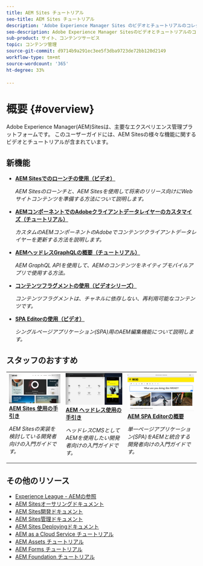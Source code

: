 ```yaml
---
title: AEM Sites チュートリアル
seo-title: AEM Sites チュートリアル
description: 'Adobe Experience Manager Sites のビデオとチュートリアルのコレクションです。 '
seo-description: Adobe Experience Manager Sitesのビデオとチュートリアルのコレクションです
sub-product: サイト、コンテンツサービス
topic: コンテンツ管理
source-git-commit: d9714b9a291ec3ee5f3dba9723de72bb120d2149
workflow-type: tm+mt
source-wordcount: '365'
ht-degree: 33%

---
```



# 概要 {#overview}

Adobe Experience Manager(AEM)Sitesは、主要なエクスペリエンス管理プラットフォームです。 このユーザーガイドには、AEM Sitesの様々な機能に関するビデオとチュートリアルが含まれています。

## 新機能

* **[AEM Sitesでのローンチの使用（ビデオ）](./page-authoring/launches.md)**

   *AEM Sitesのローンチと、AEM Sitesを使用して将来のリリース向けにWebサイトコンテンツを準備する方法について説明します。*

* **[AEMコンポーネントでのAdobeクライアントデータレイヤーのカスタマイズ（チュートリアル）](./integrations/adobe-client-data-layer/data-layer-customize.md)**

   *カスタムのAEMコンポーネントのAdobeでコンテンツクライアントデータレイヤーを更新する方法を説明します。*

* **[AEMヘッドレスGraphQLの概要（チュートリアル）](https://experienceleague.adobe.com/docs/experience-manager-learn/getting-started-with-aem-headless/graphql/overview.html?lang=ja)**

   *AEM GraphQL APIを使用して、AEMのコンテンツをネイティブモバイルアプリで使用する方法。*

* **[コンテンツフラグメントの使用（ビデオシリーズ）](./content-fragments/content-fragments-feature-video-use.md)**

   *コンテンツフラグメントは、チャネルに依存しない、再利用可能なコンテンツです。*

* **[SPA Editorの使用（ビデオ）](./spa-editor/spa-editor-framework-feature-video-use.md)**

   *シングルページアプリケーション(SPA)用のAEM編集機能について説明します。*

## スタッフのおすすめ

<table>
<tr>
  <td>
    <a href="https://docs.adobe.com/content/help/ja-JP/experience-manager-learn/getting-started-wknd-tutorial-develop/overview.html">
      <img alt="AEM Sites の概要 - WKND チュートリアル" src="./assets/aem-wknd-tutorial.png" />
    </a>
    <div>
      <a href="https://docs.adobe.com/content/help/en/experience-manager-learn/getting-started-wknd-tutorial-develop/overview.html">
    <strong>AEM Sites 使用の手引き</strong>
    </a>
    </div>
    <p>
    <em>AEM Sitesの実装を検討している開発者向けの入門ガイドです。</em>
    <p>
  </td>
  <td>
    <a href="https://docs.adobe.com/content/help/ja-JP/experience-manager-learn/getting-started-with-aem-headless/overview.html">
    <img alt="AEM ヘッドレス使用の手引き" src="./assets/aem-headless-tutorial.png" />
    </a>
    <div>
    <a href="https://docs.adobe.com/content/help/en/experience-manager-learn/getting-started-with-aem-headless/overview.html">
    <strong>AEM ヘッドレス使用の手引き</strong>
    </a>
    </div>
    <p>
    <em>ヘッドレスCMSとしてAEMを使用したい開発者向けの入門ガイドです。</em>
    </p>
  </td>
  <td>
    <a href="https://docs.adobe.com/content/help/ja-JP/experience-manager-learn/spa-react-tutorial/overview.html">
      <img alt="AEM SPA Editorの概要" src="./assets/aem-wknd-spa-editor-tutorial.png" />
    </a>
     <div>
      <a href="https://docs.adobe.com/content/help/en/experience-manager-learn/spa-react-tutorial/overview.html">
        <strong>AEM SPA Editorの概要</strong>
      </a>
    </div>
    <p>
    <em>単一ページアプリケーション(SPA)をAEMと統合する開発者向けの入門ガイドです。</em>
    <p>
  </td>
</tr>
</table>

## その他のリソース

* [Experience League - AEMの参照](https://experienceleague.adobe.com/#recommended/solutions/experience-manager)
* [AEM Sitesオーサリングドキュメント](https://helpx.adobe.com/experience-manager/6-5/sites/authoring/user-guide.html)
* [AEM Sites開発ドキュメント](https://helpx.adobe.com/experience-manager/6-5/sites/developing/user-guide.html)
* [AEM Sites管理ドキュメント](https://helpx.adobe.com/experience-manager/6-5/sites/administering/user-guide.html)
* [AEM Sites Deployingドキュメント](https://helpx.adobe.com/jp/experience-manager/6-5/sites/deploying/user-guide.html)
* [AEM as a Cloud Service チュートリアル](/help/cloud-service/overview.md)
* [AEM Assets チュートリアル](/help/assets/overview.md)
* [AEM Forms チュートリアル](/help/forms/overview.md)
* [AEM Foundation チュートリアル](/help/foundation/overview.md)
